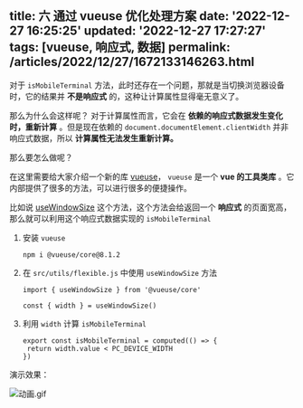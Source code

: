 title: 六 通过 vueuse 优化处理方案
date: '2022-12-27 16:25:25'
updated: '2022-12-27 17:27:27'
tags: [vueuse, 响应式, 数据]
permalink: /articles/2022/12/27/1672133146263.html
---
对于 `isMobileTerminal` 方法，此时还存在一个问题，那就是当切换浏览器设备时，它的结果并 **不是响应式** 的，这种让计算属性显得毫无意义了。

那么为什么会这样呢？
对于计算属性而言，它会在  **依赖的响应式数据发生变化时，重新计算** 。但是现在依赖的 `document.documentElement.clientWidth` 并非响应式数据，所以 **计算属性无法发生重新计算。**

那么要怎么做呢？

在这里需要给大家介绍一个新的库 [vueuse](https://vueuse.org/)， `vueuse` 是一个 **vue 的工具类库** 。它内部提供了很多的方法，可以进行很多的便捷操作。

比如说 [useWindowSize](https://vueuse.org/core/useWindowSize/) 这个方法，这个方法会给返回一个 **响应式** 的页面宽高，那么就可以利用这个响应式数据实现的 `isMobileTerminal`

1. 安装 `vueuse`
   
   ```
   npm i @vueuse/core@8.1.2
   ```
2. 在 `src/utils/flexible.js` 中使用 `useWindowSize` 方法
   
   ```
   import { useWindowSize } from '@vueuse/core'
   
   const { width } = useWindowSize()
   ```
3. 利用 `width` 计算 `isMobileTerminal`
   
   ```
   export const isMobileTerminal = computed(() => {
   	return width.value < PC_DEVICE_WIDTH
   })
   ```

演示效果：

![动画.gif](https://b3logfile.com/file/2022/12/动画-1iQ8Sg2.gif)



